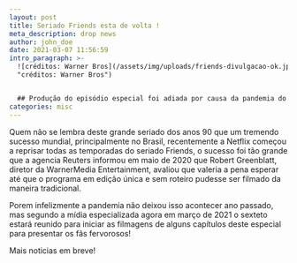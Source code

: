 ```yaml
---
layout: post
title: Seriado Friends esta de volta !
meta_description: drop news
author: john_doe
date: 2021-03-07 11:56:59
intro_paragraph: >-
  ![créditos: Warner Bros](/assets/img/uploads/friends-divulgacao-ok.jpg
  "créditos: Warner Bros")


  ## Produção do episódio especial foi adiada por causa da pandemia do novo coronavírus.
categories: misc
---
```

Quem não se lembra deste grande seriado dos anos 90 que um tremendo sucesso mundial, principalmente no Brasil, recentemente  a Netflix começou a reprisar todas as temporadas do seriado Friends, o sucesso foi tão grande que a [](https://g1.globo.com/pop-arte/noticia/2020/05/11/friends-reuniao-de-elenco-da-preferencia-a-gravacao-presencial-para-evitar-evento-remoto.ghtml)agencia Reuters informou em maio de 2020 que Robert Greenblatt, diretor da WarnerMedia Entertainment, avaliou que valeria a pena esperar até que o programa em edição única e sem roteiro pudesse ser filmado da maneira tradicional. 

Porem infelizmente a pandemia não deixou isso acontecer ano passado, mas segundo a mídia especializada agora em março de 2021 o sexteto estará reunido para iniciar as filmagens de alguns capítulos deste especial para presentar os fãs fervorosos! 

Mais noticias em breve!